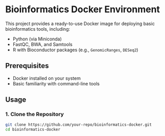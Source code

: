 # Bioinformatics Docker Environment

This project provides a ready-to-use Docker image for deploying basic bioinformatics tools, including:

- Python (via Miniconda)
- FastQC, BWA, and Samtools
- R with Bioconductor packages (e.g., `GenomicRanges`, `DESeq2`)

## Prerequisites

- Docker installed on your system
- Basic familiarity with command-line tools

## Usage

### 1. Clone the Repository

```bash
git clone https://github.com/your-repo/bioinformatics-docker.git
cd bioinformatics-docker
